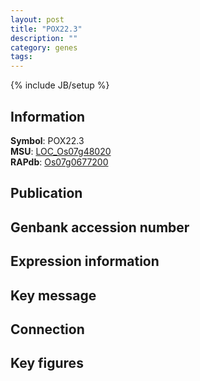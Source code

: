 ```yaml
---
layout: post
title: "POX22.3"
description: ""
category: genes
tags: 
---
```

{% include JB/setup %}

## Information
__Symbol__: POX22.3  
__MSU__: [LOC_Os07g48020](http://rice.plantbiology.msu.edu/cgi-bin/ORF_infopage.cgi?orf=LOC_Os07g48020)  
__RAPdb__: [Os07g0677200](http://rapdb.dna.affrc.go.jp/viewer/gbrowse_details/irgsp1?name=Os07g0677200)  

## Publication

## Genbank accession number

## Expression information

## Key message

## Connection

## Key figures


